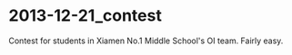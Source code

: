 2013-12-21_contest
==================

Contest for students in Xiamen No.1 Middle School's OI team. Fairly easy.
